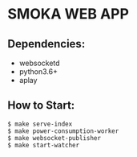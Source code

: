 # SMOKA WEB APP
## Dependencies:
- websocketd
- python3.6+
- aplay

## How to Start:
```
$ make serve-index
$ make power-consumption-worker
$ make websocket-publisher
$ make start-watcher
```
